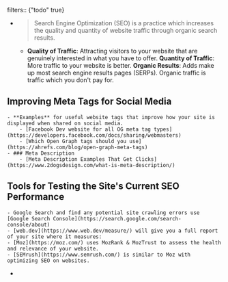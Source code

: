 filters:: {"todo" true}

-
  > Search Engine Optimization (SEO) is a practice which increases the quality and quantity of website traffic through organic search results.
	- **Quality of Traffic**: Attracting visitors to your website that are genuinely interested in what you have to offer.
	  **Quantity of Traffic**: More traffic to your website is better.
	  **Organic Results**: Adds make up most search engine results pages (SERPs). Organic traffic is traffic which you don't pay for.
## Improving Meta Tags for Social Media
	- **Examples** for useful website tags that improve how your site is displayed when shared on social media.
		- [Facebook Dev website for all OG meta tag types](https://developers.facebook.com/docs/sharing/webmasters)
		- [Which Open Graph tags should you use](https://ahrefs.com/blog/open-graph-meta-tags)
	- ### Meta Description
		- [Meta Description Examples That Get Clicks](https://www.2dogsdesign.com/what-is-meta-description/)
## Tools for Testing the Site's Current SEO Performance
	- Google Search and find any potential site crawling errors use [Google Search Console](https://search.google.com/search-console/about)
	- [web.dev](https://www.web.dev/measure/) will give you a full report of your site where it measures:
	- [Moz](https://moz.com/) uses MozRank & MozTrust to assess the health and relevance of your website.
	- [SEMrush](https://www.semrush.com/) is similar to Moz with optimizing SEO on websites.
-